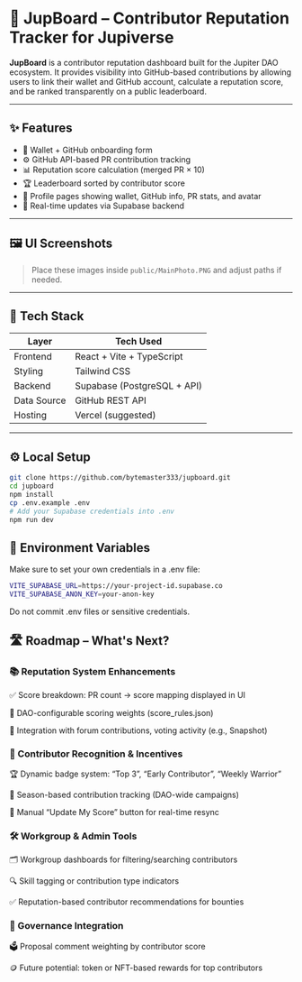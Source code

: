 # 🌌 JupBoard – Contributor Reputation Tracker for Jupiverse

**JupBoard** is a contributor reputation dashboard built for the Jupiter DAO ecosystem. It provides visibility into GitHub-based contributions by allowing users to link their wallet and GitHub account, calculate a reputation score, and be ranked transparently on a public leaderboard.

---

## ✨ Features

- 🔐 Wallet + GitHub onboarding form
- ⚙️ GitHub API-based PR contribution tracking
- 📊 Reputation score calculation (merged PR × 10)
- 🏆 Leaderboard sorted by contributor score
- 👤 Profile pages showing wallet, GitHub info, PR stats, and avatar
- 🔄 Real-time updates via Supabase backend

---

## 🖼 UI Screenshots

> Place these images inside `public/MainPhoto.PNG` and adjust paths if needed.

---

## 🧠 Tech Stack

| Layer       | Tech Used                      |
|-------------|-------------------------------|
| Frontend    | React + Vite + TypeScript      |
| Styling     | Tailwind CSS                   |
| Backend     | Supabase (PostgreSQL + API)    |
| Data Source | GitHub REST API                |
| Hosting     | Vercel (suggested)             |

---

## ⚙️ Local Setup

```bash
git clone https://github.com/bytemaster333/jupboard.git
cd jupboard
npm install
cp .env.example .env
# Add your Supabase credentials into .env
npm run dev
```
## 🔐 Environment Variables

Make sure to set your own credentials in a .env file:
```bash
VITE_SUPABASE_URL=https://your-project-id.supabase.co
VITE_SUPABASE_ANON_KEY=your-anon-key
```
Do not commit .env files or sensitive credentials.

## 🛣 Roadmap – What's Next?

### 📚 Reputation System Enhancements
✅ Score breakdown: PR count → score mapping displayed in UI

🔧 DAO-configurable scoring weights (score_rules.json)

🧩 Integration with forum contributions, voting activity (e.g., Snapshot)

### 🏅 Contributor Recognition & Incentives
🏆 Dynamic badge system: “Top 3”, “Early Contributor”, “Weekly Warrior”

📆 Season-based contribution tracking (DAO-wide campaigns)

🔄 Manual “Update My Score” button for real-time resync

### 🛠 Workgroup & Admin Tools
🗂 Workgroup dashboards for filtering/searching contributors

🔍 Skill tagging or contribution type indicators

✅ Reputation-based contributor recommendations for bounties

### 📢 Governance Integration
🗳 Proposal comment weighting by contributor score

🪙 Future potential: token or NFT-based rewards for top contributors
